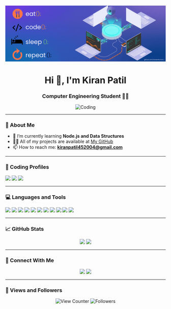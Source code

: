 <p align="center">
  <img src="https://github.com/kiran02052004/kiran02052004/blob/main/abc.gif" alt="logo" />
</p>

<h1 align="center">Hi 👋, I'm Kiran Patil</h1>
<h3 align="center">Computer Engineering Student 👨‍💻</h3>

<p align="center">
  <img src="https://user-images.githubusercontent.com/59734313/157189039-c09b3e38-9f42-42c0-ab54-14f1574190a7.gif" alt="Coding" width="400"/>
</p>

---

### 🧠 About Me
- 🌱 I’m currently learning **Node.js and Data Structures**
- 👨‍💻 All of my projects are available at [My GitHub](https://github.com/kiran02052004)
- 📫 How to reach me: **kiranpatil452004@gmail.com**

---

### 🧩 Coding Profiles

<p>
  <a href="https://leetcode.com/u/kiranpatil452004/"><img src="https://img.icons8.com/external-tal-revivo-color-tal-revivo/48/null/external-level-up-your-coding-skills-and-quickly-land-a-job-logo-color-tal-revivo.png"/></a>
  <a href="https://www.codechef.com/users/kiran_patil02"><img src="https://img.icons8.com/fluency/48/codechef.png"/></a>
  <a href="https://www.hackerrank.com/profile/kiranpatil452004"><img src="https://img.icons8.com/external-tal-revivo-shadow-tal-revivo/48/null/external-hackerrank-logo-shadow-tal-revivo.png"/></a>
</p>

---

### 💻 Languages and Tools

<p>
  <img src="https://img.icons8.com/color/48/javascript--v1.png"/>
  <img src="https://img.icons8.com/color/48/html-5--v1.png"/>
  <img src="https://img.icons8.com/color/48/css3.png"/>
  <img src="https://img.icons8.com/color/48/nodejs.png"/>
  <img src="https://img.icons8.com/color/48/java-coffee-cup-logo.png"/>
  <img src="https://img.icons8.com/color/48/python.png"/>
  <img src="https://img.icons8.com/color/48/git.png"/>
  <img src="https://img.icons8.com/color/48/mongodb.png"/>
  <img src="https://img.icons8.com/color/48/mysql-logo.png"/>
  <img src="https://img.icons8.com/color/48/postgreesql.png"/>
  <img src="https://img.icons8.com/color/48/visual-studio-code-2019.png"/>
</p>

---

### 📈 GitHub Stats

<p align="center">
  <img src="https://github-readme-stats.vercel.app/api?username=kiran02052004&show_icons=true&count_private=true&theme=react&hide_border=true&bg_color=0D1117"/>
  <img src="https://github-readme-stats.vercel.app/api/top-langs/?username=kiran02052004&langs_count=8&layout=compact&theme=react&hide_border=true&bg_color=0D1117"/>
</p>

---

### 🔗 Connect With Me

<p align="center">
  <a href="https://www.linkedin.com/in/patil-kiran-120952256"><img src="https://img.icons8.com/fluency/48/linkedin.png"/></a>
  <a href="https://www.instagram.com/kiranpatil02"><img src="https://img.icons8.com/fluency/48/instagram-new.png"/></a>
</p>

---

### 👀 Views and Followers

<p align="center">
  <img src="https://komarev.com/ghpvc/?username=kiran02052004&style=flat-square&color=brightgreen" alt="View Counter"/>
  <img src="https://img.shields.io/github/followers/kiran02052004?label=Followers&style=social" alt="Followers"/>
</p>

